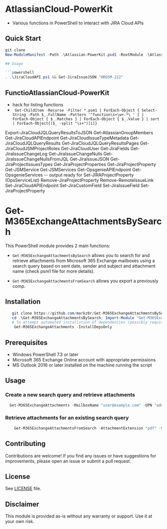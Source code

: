 # AtlassianCloud-PowerKit

- Various functions in PowerShell to interact with JIRA Cloud APIs

## Quick Start

```powershell
git clone 
New-ModuleManifest -Path .\Atlassian-PowerKit.psd1 -RootModule .\Atlassian-PowerKit.psm1

## Usage

```powershell
. .\JiraCloudAPI.ps1 && Get-JiraIssueJSON "HROSM-222"
```

## FunctioAtlassianCloud-PowerKit
- hack for listing functions
- ` Get-ChildItem -Recurse -Filter *.psm1 | ForEach-Object { Select-String -Path $_.FullName -Pattern '^function\s+\w+.*\ ' } | ForEach-Object { $_.Matches } | ForEach-Object { $_.Value } | sort | ForEach-Object{($_ -split "\s+")[1]}`


Export-JiraCloudJQLQueryResultsToJSON
Get-AtlassianGroupMembers
Get-JiraCloudAPIEndpoint
Get-JiraCloudIssueTypeMetadata
Get-JiraCloudJQLQueryResults
Get-JiraCloudJQLQueryResultsPages
Get-JiraCloudJSMProjectRoles
Get-JiraCloudUser
Get-JiraFields
Get-JiraIssueChangeLog
Get-JiraIssueChangeNulls
Get-JiraIssueChangeNullsFromJQL
Get-JiraIssueJSON
Get-JiraProjectIssuesTypes
Get-JiraProjectProperties
Get-JiraProjectProperty
Get-JSMService
Get-JSMServices
Get-OpsgenieAPIEndpoint
Get-OpsgenieServices -- output ready for Set-JIRAProjectProperty (OpsServiceList)
Remove-JiraProjectProperty
Remove-RemoteIssueLink
Set-JiraCloudAPIEndpoint
Set-JiraCustomField
Set-JiraIssueField
Set-JiraProjectProperty


# Get-M365ExchangeAttachmentsBySearch

This PowerShell module provides 2 main functions:

- `Get-M365ExchangeAttachmentsBySearch` allows you to search for and retrieve attachments from Microsoft 365 Exchange mailboxes using a search query based on sent date, sender and subject and attachment name (check psm1 file for more details).

- `Get-M365ExchangeAttachmentsFromSearch` allows you export a previously comp.

## Installation

```powershell
   git clone https://github.com/markz0r/Get-M365ExchangeAttachmentsBySearch.git
   cd .\Get-M365ExchangeAttachmentsBySearch; Import-Module "Get-M365ExchangeAttachmentsBySearch.psd1" -Force
   # To attempt automated installation of dependencies (possibly requires admin rights... but don't think so)
    Get-M365ExchangeAttachments -InstallDepsOnly
```

## Prerequisites

- Windows PowerShell 7.3 or later
- Microsoft 365 Exchange Online account with appropriate permissions
- MS Outlook 2016 or later installed on the machine running the script

## Usage

### Create a new search query and retrieve attachments

```powershell
  Get-M365ExchangeAttachments -MailboxName "user@example.com" -UPN "admin@example.com" -StartDate "2024-04-20" -Subject "Important Policy Docs" -Sender "importantsenderdomainoraddress.com" -AttachmentExtension "pdf"
```

### Retrieve attachments for an existing search query

```powershell
    Get-M365ExchangeAttachmentsFromSearch -AttachmentExtension "pdf" -SkipModules -SkipConnIPS -SkipDownload -SearchName "20240429_015205-Export-Job"
```

## Contributing

Contributions are welcome! If you find any issues or have suggestions for improvements, please open an issue or submit a pull request.

## License

See [LICENSE](LICENSE.md) file.

## Disclaimer

This module is provided as-is without any warranty or support. Use it at your own risk.